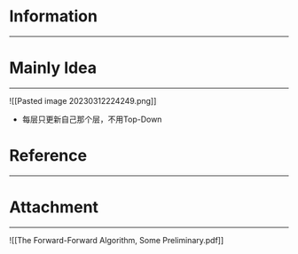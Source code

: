 # Information
---


# Mainly Idea
---
![[Pasted image 20230312224249.png]]

- 每层只更新自己那个层，不用Top-Down
# Reference
---


# Attachment
---
![[The Forward-Forward Algorithm, Some Preliminary.pdf]]